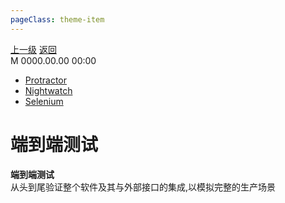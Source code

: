 ```yaml
---
pageClass: theme-item
---
```

<div class="extend-header">
    <div class="info">
        <div class="record">
            <a class="back" href="./">上一级</a>
            <a class="back" href="./">返回</a>
        </div>        
        <div class="mini">
            <span>M 0000.00.00 00:00</span>
        </div>
    </div>
    <div class="content"><div class="links">
<ul class="desc">
<li><a href="undefined">Protractor</a></li>
<li><a href="undefined">Nightwatch</a></li>
<li><a href="undefined">Selenium</a></li>
</ul>
</div></div>
</div>
<div class="content-header">
<h1>端到端测试</h1><strong>端到端测试</strong>
<summary class="desc">从头到尾验证整个软件及其与外部接口的集成,以模拟完整的生产场景</summary>
</div>
<div class="static-content">

</div>